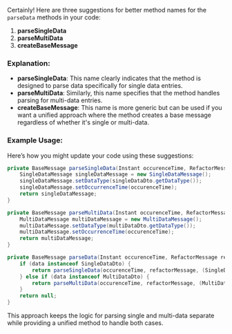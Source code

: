 Certainly! Here are three suggestions for better method names for the `parseData` methods in your code:

1. **parseSingleData**
2. **parseMultiData**
3. **createBaseMessage**

### Explanation:
- **parseSingleData**: This name clearly indicates that the method is designed to parse data specifically for single data entries.
- **parseMultiData**: Similarly, this name specifies that the method handles parsing for multi-data entries.
- **createBaseMessage**: This name is more generic but can be used if you want a unified approach where the method creates a base message regardless of whether it's single or multi-data.

### Example Usage:
Here’s how you might update your code using these suggestions:

```java
private BaseMessage parseSingleData(Instant occurenceTime, RefactorMessage refactorMessage, SingleDataDto singleDataDto) {
    SingleDataMessage singleDataMessage = new SingleDataMessage();
    singleDataMessage.setDataType(singleDataDto.getDataType());
    singleDataMessage.setOccurrenceTime(occurenceTime);
    return singleDataMessage;
}

private BaseMessage parseMultiData(Instant occurenceTime, RefactorMessage refactorMessage, MultiDataDto multiDataDto) {
    MultiDataMessage multiDataMessage = new MultiDataMessage();
    multiDataMessage.setDataType(multiDataDto.getDataType());
    multiDataMessage.setOccurrenceTime(occurenceTime);
    return multiDataMessage;
}

private BaseMessage parseData(Instant occurenceTime, RefactorMessage refactorMessage, Object data) {
    if (data instanceof SingleDataDto) {
        return parseSingleData(occurenceTime, refactorMessage, (SingleDataDto) data);
    } else if (data instanceof MultiDataDto) {
        return parseMultiData(occurenceTime, refactorMessage, (MultiDataDto) data);
    }
    return null;
}
```

This approach keeps the logic for parsing single and multi-data separate while providing a unified method to handle both cases.